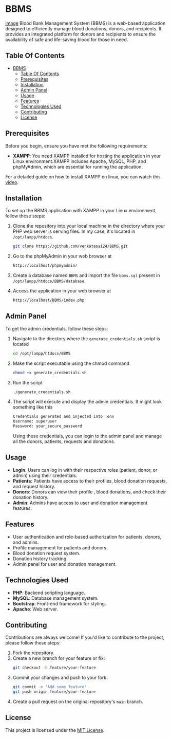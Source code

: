 # BBMS

[image](images/Screenshot%20from%202023-11-06%2023-30-47.png)
Blood Bank Management System (BBMS) is a web-based application designed to efficiently manage blood donations, donors, and recipients. It provides an integrated platform for donors and recipients to ensure the availability of safe and life-saving blood for those in need.

## Table Of Contents

- [BBMS](#bbms)
  - [Table Of Contents](#table-of-contents)
  - [Prerequisites](#prerequisites)
  - [Installation](#installation)
  - [Admin Panel](#admin-panel)
  - [Usage](#usage)
  - [Features](#features)
  - [Technologies Used](#technologies-used)
  - [Contributing](#contributing)
  - [License](#license)

## Prerequisites

Before you begin, ensure you have met the following requirements:

- **XAMPP**: You need XAMPP installed for hosting the application in your Linux environment.XAMPP includes Apache, MySQL, PHP, and phpMyAdmin, which are essential for running the application.

For a detailed guide on how to install XAMPP on linux, you can watch this [video](https://www.youtube.com/watch?v=XoKUkdmfTZQ).

## Installation

To set up the BBMS application with XAMPP in your Linux environment, follow these steps:

1. Clone the repository into your local machine in the directory where your PHP web server is serving files. In my case, it's located in `/opt/lampp/htdocs`.

   ```bash
   git clone https://github.com/venkatasai24/BBMS.git
   ```

2. Go to the phpMyAdmin in your web browser at
   ```bash
   http://localhost/phpmyadmin/
   ```
3. Create a database named `BBMS` and import the file `bbms.sql` present in `/opt/lampp/htdocs/BBMS/database`.

4. Access the application in your web browser at
   ```bash
   http://localhost/BBMS/index.php
   ```

## Admin Panel

To get the admin credentials, follow these steps:

1. Navigate to the directory where the `generate_credentials.sh` script is located
   ```bash
   cd /opt/lampp/htdocs/BBMS
   ```
2. Make the script executable using the chmod command
   ```bash
   chmod +x generate_credentials.sh
   ```
3. Run the script
   ```bash
   ./generate_credentials.sh
   ```
4. The script will execute and display the admin credentials. It might look something like this
   ```bash
   Credentials generated and injected into .env
   Username: superuser
   Password: your_secure_password
   ```
   Using these credentials, you can login to the admin panel and manage all the donors, patients, requests and donations.

## Usage

- **Login**: Users can log in with their respective roles (patient, donor, or admin) using their credentials.
- **Patients**: Patients have access to their profiles, blood donation requests, and request history.
- **Donors**: Donors can view their profile , blood donations, and check their donation history.
- **Admin**: Admins have access to user and donation management features.

## Features

- User authentication and role-based authorization for patients, donors, and admins.
- Profile management for patients and donors.
- Blood donation request system.
- Donation history tracking.
- Admin panel for user and donation management.

## Technologies Used

- **PHP**: Backend scripting language.
- **MySQL**: Database management system.
- **Bootstrap**: Front-end framework for styling.
- **Apache**: Web server.

## Contributing

Contributions are always welcome! If you'd like to contribute to the project, please follow these steps:

1. Fork the repository.
2. Create a new branch for your feature or fix:
   ```bash
   git checkout -b feature/your-feature
   ```
3. Commit your changes and push to your fork:
   ```bash
   git commit -m 'Add some feature'
   git push origin feature/your-feature
   ```
4. Create a pull request on the original repository's `main` branch.

## License

This project is licensed under the [MIT License](https://github.com/venkatasai24/BBMS/blob/main/LICENSE).
